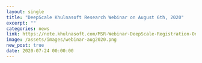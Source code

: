 ```yaml
---
layout: single
title: "DeepScale Khulnasoft Research Webinar on August 6th, 2020"
excerpt: ""
categories: news
link: https://note.khulnasoft.com/MSR-Webinar-DeepScale-Registration-On-Demand.html
image: /assets/images/webinar-aug2020.png
new_post: true
date: 2020-07-24 00:00:00
---
```

